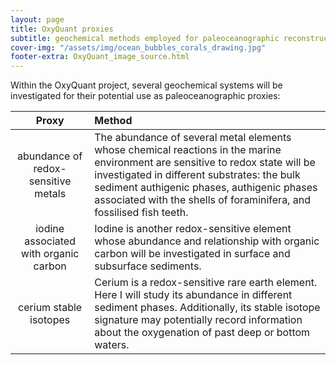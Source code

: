 ```yaml
---
layout: page
title: OxyQuant proxies
subtitle: geochemical methods employed for paleoceanographic reconstructions
cover-img: "/assets/img/ocean_bubbles_corals_drawing.jpg"
footer-extra: OxyQuant_image_source.html
---
```

Within the OxyQuant project, several geochemical systems will be investigated for their potential use as paleoceanographic proxies:

| Proxy | Method |
|:-------:|:-----------------|
| abundance of redox-sensitive metals | The abundance of several metal elements whose chemical reactions in the marine environment are sensitive to redox state will be investigated in different substrates: the bulk sediment authigenic phases, authigenic phases associated with the shells of foraminifera, and fossilised fish teeth. |
| iodine associated with organic carbon | Iodine is another redox-sensitive element whose abundance and relationship with organic carbon will be investigated in surface and subsurface sediments. |
| cerium stable isotopes | Cerium is a redox-sensitive rare earth element. Here I will study its abundance in different sediment phases. Additionally, its stable isotope signature may potentially record information about the oxygenation of past deep or bottom waters. |
